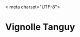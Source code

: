 

<!DOCTYPE html>
<html lang="en">
<head>
 < meta charset="UTF-8">
  <meta name="viewport" content="width=device-width, initial-scale=1.0">
  <link rel="stylesheet" href="style.css">
  <title>Ma Page</title>
</head>
<body>
  <h1>Vignolle Tanguy
</h1>
  <!-- Autres contenus de la page -->
</body>
</html>
